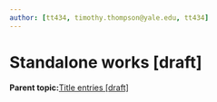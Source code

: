 ```yaml
---
author: [tt434, timothy.thompson@yale.edu, tt434]
---
```


# Standalone works \[draft\]

**Parent topic:**[Title entries \[draft\]](../../concepts/title_entries.md)

